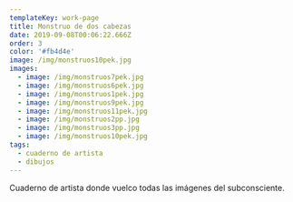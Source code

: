 ```yaml
---
templateKey: work-page
title: Monstruo de dos cabezas
date: 2019-09-08T00:06:22.666Z
order: 3
color: '#fb4d4e'
image: /img/monstruos10pek.jpg
images:
  - image: /img/monstruos7pek.jpg
  - image: /img/monstruos6pek.jpg
  - image: /img/monstruos1pek.jpg
  - image: /img/monstruos9pek.jpg
  - image: /img/monstruos11pek.jpg
  - image: /img/monstruos2pp.jpg
  - image: /img/monstruos3pp.jpg
  - image: /img/monstruos10pek.jpg
tags:
  - cuaderno de artista
  - dibujos
---
```

Cuaderno de artista donde vuelco todas las imágenes del subconsciente.
